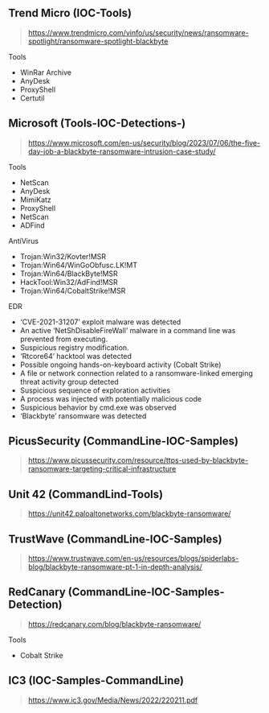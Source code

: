 
## Trend Micro (IOC-Tools)
> https://www.trendmicro.com/vinfo/us/security/news/ransomware-spotlight/ransomware-spotlight-blackbyte

Tools
- WinRar Archive
- AnyDesk
- ProxyShell
- Certutil

## Microsoft (Tools-IOC-Detections-)
> https://www.microsoft.com/en-us/security/blog/2023/07/06/the-five-day-job-a-blackbyte-ransomware-intrusion-case-study/

Tools
- NetScan
- AnyDesk
- MimiKatz
- ProxyShell
- NetScan
- ADFind

AntiVirus
- Trojan:Win32/Kovter!MSR
- Trojan:Win64/WinGoObfusc.LK!MT
- Trojan:Win64/BlackByte!MSR
- HackTool:Win32/AdFind!MSR
- Trojan:Win64/CobaltStrike!MSR

EDR
- ‘CVE-2021-31207’ exploit malware was detected 
- An active ‘NetShDisableFireWall’ malware in a command line was prevented from executing. 
- Suspicious registry modification. 
- ‘Rtcore64’ hacktool was detected 
- Possible ongoing hands-on-keyboard activity (Cobalt Strike)
- A file or network connection related to a ransomware-linked emerging threat activity group detected 
- Suspicious sequence of exploration activities 
- A process was injected with potentially malicious code 
- Suspicious behavior by cmd.exe was observed 
- ‘Blackbyte’ ransomware was detected

## PicusSecurity (CommandLine-IOC-Samples)
> https://www.picussecurity.com/resource/ttps-used-by-blackbyte-ransomware-targeting-critical-infrastructure

## Unit 42 (CommandLind-Tools)
> https://unit42.paloaltonetworks.com/blackbyte-ransomware/

## TrustWave (CommandLine-IOC-Samples)
> https://www.trustwave.com/en-us/resources/blogs/spiderlabs-blog/blackbyte-ransomware-pt-1-in-depth-analysis/

## RedCanary (CommandLine-IOC-Samples-Detection)
> https://redcanary.com/blog/blackbyte-ransomware/

Tools
- Cobalt Strike

## IC3 (IOC-Samples-CommandLine)
> https://www.ic3.gov/Media/News/2022/220211.pdf